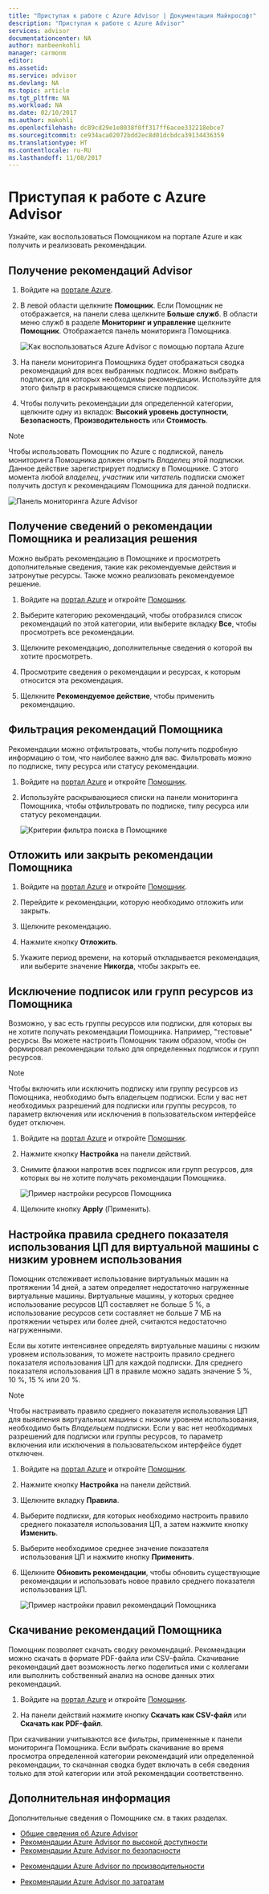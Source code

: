 ```yaml
---
title: "Приступая к работе с Azure Advisor | Документация Майкрософт"
description: "Приступая к работе с Azure Advisor"
services: advisor
documentationcenter: NA
author: manbeenkohli
manager: carmonm
editor: 
ms.assetid: 
ms.service: advisor
ms.devlang: NA
ms.topic: article
ms.tgt_pltfrm: NA
ms.workload: NA
ms.date: 02/10/2017
ms.author: makohli
ms.openlocfilehash: dc89cd29e1e8038f0ff317ff6acee332218ebce7
ms.sourcegitcommit: ce934aca02072bdd2ec8d01dcbdca39134436359
ms.translationtype: HT
ms.contentlocale: ru-RU
ms.lasthandoff: 11/08/2017
---
```

# <a name="get-started-with-azure-advisor"></a>Приступая к работе с Azure Advisor

Узнайте, как воспользоваться Помощником на портале Azure и как получить и реализовать рекомендации.

## <a name="get-advisor-recommendations"></a>Получение рекомендаций Advisor

1. Войдите на [портале Azure](https://portal.azure.com).

2. В левой области щелкните **Помощник**.  Если Помощник не отображается, на панели слева щелкните **Больше служб**.  В области меню служб в разделе **Мониторинг и управление** щелкните **Помощник**.
 Отображается панель мониторинга Помощника.

   ![Как воспользоваться Azure Advisor с помощью портала Azure](./media/advisor-get-started/advisor-portal-menu.png) 

4. На панели мониторинга Помощника будет отображаться сводка рекомендаций для всех выбранных подписок.  Можно выбрать подписки, для которых необходимы рекомендации. Используйте для этого фильтр в раскрывающемся списке подписок.

5. Чтобы получить рекомендации для определенной категории, щелкните одну из вкладок: **Высокий уровень доступности**, **Безопасность**, **Производительность** или **Стоимость**.
 
> [!NOTE]
> Чтобы использовать Помощник по Azure с подпиской, панель мониторинга Помощника должен открыть *Владелец* этой подписки.  Данное действие зарегистрирует подписку в Помощнике.  С этого момента любой *владелец*, *участник* или *читатель* подписки сможет получить доступ к рекомендациям Помощника для данной подписки.  

  ![Панель мониторинга Azure Advisor](./media/advisor-overview/advisor-dashboard.png)

## <a name="get-advisor-recommendation-details-and-implement-a-solution"></a>Получение сведений о рекомендации Помощника и реализация решения

Можно выбрать рекомендацию в Помощнике и просмотреть дополнительные сведения, такие как рекомендуемые действия и затронутые ресурсы. Также можно реализовать рекомендуемое решение.  

1. Войдите на [портал Azure](https://portal.azure.com) и откройте [Помощник](https://aka.ms/azureadvisordashboard).

2. Выберите категорию рекомендаций, чтобы отобразился список рекомендаций по этой категории, или выберите вкладку **Все**, чтобы просмотреть все рекомендации.

3. Щелкните рекомендацию, дополнительные сведения о которой вы хотите просмотреть.

4. Просмотрите сведения о рекомендации и ресурсах, к которым относится эта рекомендация.

5. Щелкните **Рекомендуемое действие**, чтобы применить рекомендацию.

## <a name="filter-advisor-recommendations"></a>Фильтрация рекомендаций Помощника

Рекомендации можно отфильтровать, чтобы получить подробную информацию о том, что наиболее важно для вас.  Фильтровать можно по подписке, типу ресурса или статусу рекомендации.  

1. Войдите на [портал Azure](https://portal.azure.com) и откройте [Помощник](https://aka.ms/azureadvisordashboard).

2.  Используйте раскрывающиеся списки на панели мониторинга Помощника, чтобы отфильтровать по подписке, типу ресурса или статусу рекомендации.

    ![Критерии фильтра поиска в Помощнике](./media/advisor-get-started/advisor-filters.png)

## <a name="snooze-or-dismiss-advisor-recommendations"></a>Отложить или закрыть рекомендации Помощника

1. Войдите на [портал Azure](https://portal.azure.com) и откройте [Помощник](https://aka.ms/azureadvisordashboard).

2. Перейдите к рекомендации, которую необходимо отложить или закрыть.

3. Щелкните рекомендацию.

4. Нажмите кнопку **Отложить**. 

5. Укажите период времени, на который откладывается рекомендация, или выберите значение **Никогда**, чтобы закрыть ее.

## <a name="exclude-subscriptions-or-resource-groups-from-advisor"></a>Исключение подписок или групп ресурсов из Помощника

Возможно, у вас есть группы ресурсов или подписки, для которых вы не хотите получать рекомендации Помощника. Например, "тестовые" ресурсы.  Вы можете настроить Помощник таким образом, чтобы он формировал рекомендации только для определенных подписок и групп ресурсов.

> [!NOTE]
> Чтобы включить или исключить подписку или группу ресурсов из Помощника, необходимо быть владельцем подписки.  Если у вас нет необходимых разрешений для подписки или группы ресурсов, то параметр включения или исключения в пользовательском интерфейсе будет отключен.

1. Войдите на [портал Azure](https://portal.azure.com) и откройте [Помощник](https://aka.ms/azureadvisordashboard).

2. Нажмите кнопку **Настройка** на панели действий.

3. Снимите флажки напротив всех подписок или групп ресурсов, для которых вы не хотите получать рекомендации Помощника.

    ![Пример настройки ресурсов Помощника](./media/advisor-get-started/advisor-configure-resources.png)

4. Щелкните кнопку **Apply** (Применить).

## <a name="configure-the-average-cpu-utilization-rule-for-the-low-usage-virtual-machine-recommendation"></a>Настройка правила среднего показателя использования ЦП для виртуальной машины с низким уровнем использования

Помощник отслеживает использование виртуальных машин на протяжении 14 дней, а затем определяет недостаточно нагруженные виртуальные машины. Виртуальные машины, у которых среднее использование ресурсов ЦП составляет не больше 5 %, а использование ресурсов сети составляет не больше 7 МБ на протяжении четырех или более дней, считаются недостаточно нагруженными.

Если вы хотите интенсивнее определять виртуальные машины с низким уровнем использования, то можете настроить правило среднего показателя использования ЦП для каждой подписки.  Для среднего показателя использования ЦП в правиле можно задать значение 5 %, 10 %, 15 % или 20 %.

> [!NOTE]
> Чтобы настраивать правило среднего показателя использования ЦП для выявления виртуальных машины с низким уровнем использования, необходимо быть *Владельцем* подписки.  Если у вас нет необходимых разрешений для подписки или группы ресурсов, то параметр включения или исключения в пользовательском интерфейсе будет отключен. 

1. Войдите на [портал Azure](https://portal.azure.com) и откройте [Помощник](https://aka.ms/azureadvisordashboard).

2. Нажмите кнопку **Настройка** на панели действий.

3. Щелкните вкладку **Правила**.

4. Выберите подписки, для которых необходимо настроить правило среднего показателя использования ЦП, а затем нажмите кнопку **Изменить**.

5. Выберите необходимое среднее значение показателя использования ЦП и нажмите кнопку **Применить**.

6. Щелкните **Обновить рекомендации**, чтобы обновить существующие рекомендации и использовать новое правило среднего показателя использования ЦП. 

   ![Пример настройки правил рекомендаций Помощника](./media/advisor-get-started/advisor-configure-rules.png)

## <a name="download-your-advisor-recommendations"></a>Скачивание рекомендаций Помощника

Помощник позволяет скачать сводку рекомендаций.  Рекомендации можно скачать в формате PDF-файла или CSV-файла.  Скачивание рекомендаций дает возможность легко поделиться ими с коллегами или выполнить собственный анализ на основе данных этих рекомендаций.

1. Войдите на [портал Azure](https://portal.azure.com) и откройте [Помощник](https://aka.ms/azureadvisordashboard).

2. На панели действий нажмите кнопку **Скачать как CSV-файл** или **Скачать как PDF-файл**.

При скачивании учитываются все фильтры, примененные к панели мониторинга Помощника.  Если выбрать скачивание во время просмотра определенной категории рекомендаций или определенной рекомендации, то скачанная сводка будет включать в себя сведения только для этой категории или этой рекомендации соответственно. 

## <a name="next-steps"></a>Дополнительная информация

Дополнительные сведения о Помощнике см. в таких разделах.
* [Общие сведения об Azure Advisor](advisor-overview.md)
* [Рекомендации Azure Advisor по высокой доступности](advisor-high-availability-recommendations.md)
* [Рекомендации Azure Advisor по безопасности](advisor-security-recommendations.md)
-  [Рекомендации Azure Advisor по производительности](advisor-performance-recommendations.md)
* [Рекомендации Azure Advisor по затратам](advisor-performance-recommendations.md)

